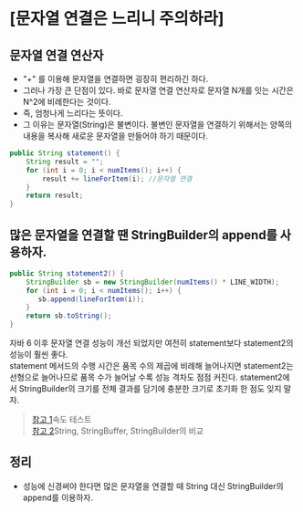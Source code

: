 # [문자열 연결은 느리니 주의하라]

## 문자열 연결 연산자
* "+" 를 이용해 문자열을 연결하면 굉장히 편리하긴 하다.  
* 그러나 가장 큰 단점이 있다. 바로 문자열 연결 연산자로 문자열 N개를 잇는 시간은 N^2에 비례한다는 것이다.  
* 즉, 엄청나게 느리다는 뜻이다.  
* 그 이유는 문자열(String)은 불변이다. 불변인 문자열을 연결하기 위해서는 양쪽의 내용을 복사해 새로운 문자열을 만들어야 하기 때문이다.

```JAVA
public String statement() {
    String result = "";
    for (int i = 0; i < numItems(); i++) {
        result += lineForItem(i); //문자열 연결
    }
    return result;
}
```

## 많은 문자열을 연결할 땐 StringBuilder의 append를 사용하자.
```JAVA
public String statement2() {
    StringBuilder sb = new StringBuilder(numItems() * LINE_WIDTH);
    for (int i = 0; i < numItems(); i++) {
       sb.append(lineForItem(i));
    }
    return sb.toString();
}
```
자바 6 이후 문자열 연결 성능이 개선 되었지만 여전히 statement보다 statement2의 성능이 훨씬 좋다.  
statement 메서드의 수행 시간은 품목 수의 제곱에 비례해 늘어나지면 statement2는 선형으로 늘어나므로 품목 수가 늘어날 수록 성능 격차도 점점 커진다. statement2에서 StringBuilder의 크기를 전체 결과를 담기에 충분한 크기로 초기화 한 점도 잊지 말자.

> [참고 1](https://github.com/Meet-Coder-Study/book-effective-java/blob/main/9%EC%9E%A5/63_%EB%AC%B8%EC%9E%90%EC%97%B4_%EC%97%B0%EA%B2%B0%EC%9D%80_%EB%8A%90%EB%A6%AC%EB%8B%88_%EC%A3%BC%EC%9D%98%ED%95%98%EB%9D%BC_%EA%B9%80%EC%84%B8%EC%9C%A4.md)속도 테스트  
> [참고 2](https://jaehun2841.github.io/2019/03/01/effective-java-item63/#%EB%AC%B8%EC%9E%90%EC%97%B4-%EC%97%B0%EA%B2%B0%EC%9D%84-%EC%9E%98%EB%AA%BB-%EC%82%AC%EC%9A%A9%ED%95%9C-%EC%98%88-%EB%8A%90%EB%A6%AC%EB%8B%A4)String, StringBuffer, StringBuilder의 비교

## 정리
* 성능에 신경써야 한다면 많은 문자열을 연결할 때 String 대신 StringBuilder의 append를 이용하자.